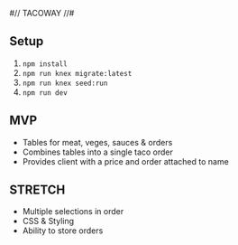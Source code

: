 #// TACOWAY //#

## Setup

1. `npm install`
2. `npm run knex migrate:latest`
3. `npm run knex seed:run`
4. `npm run dev`

## MVP
- Tables for meat, veges, sauces & orders
- Combines tables into a single taco order
- Provides client with a price and order attached to name

## STRETCH
- Multiple selections in order
- CSS & Styling
- Ability to store orders
